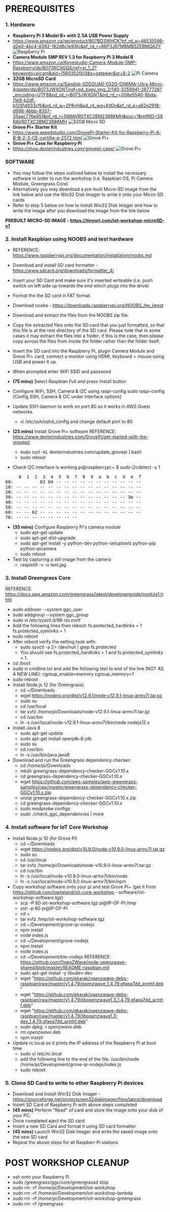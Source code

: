 # PREREQUISITES

### 1. Hardware
   - **Raspberry Pi 3 Model B+ with 2.5A USB Power Supply**
   - https://www.amazon.ca/gp/product/B07BD3WHCK?pf_rd_p=46535598-d2e0-4bc4-8392-182d8c1e93fc&pf_rd_r=8RP3JR7MBMBSZEBMQAZY
   ![Raspberry Pi](images/raspberry-pi-3b.jpg)
   - **Camera Module 5MP REV 1.3 for Raspberry Pi 3 Model B**
   - https://www.amazon.ca/Keyestudio-Camera-Module-5MP-Raspberry/dp/B073RCXGQS/ref=sr_1_2?keywords=picam&qid=1560352003&s=gateway&sr=8-2
   ![Pi Camera](images/pi-camera.jpg)
   - **32GB MicroSD Card**
   - https://www.amazon.ca/Sandisk-SDSQUAR-032G-GN6MA-Ultra-Micro-Adapter/dp/B073JWXGNT/ref=pd_bxgy_img_2/140-3259941-2677726?_encoding=UTF8&pd_rd_i=B073JWXGNT&pd_rd_r=008e5540-8bda-11e9-b2df-b12914933cfb&pd_rd_w=2P8yH&pd_rd_wg=XitDn&pf_rd_p=a62e2918-d998-4bbb-8337-35aac776e851&pf_rd_r=S8RAVR0TXC2BM2388KMH&psc=1&refRID=S8RAVR0TXC2BM2388KMH
   ![32GB Micro SD](images/sandisk-32GB.jpg)
   - **Grove Pi+ Starter Kit**
   - https://www.seeedstudio.com/GrovePi-Starter-Kit-for-Raspberry-Pi-A-B-B-2-3-CE-certifie-p-2572.html
   ![Grove Pi+](images/grove-pi.jpg)
   - **Grove Pi+ Case for Raspberry Pi**
   - https://shop.dexterindustries.com/grovepi-case/
   ![Grove Pi+](images/grovepi-case.jpg)

### SOFTWARE
   - You may follow the steps outlined below to install the necessary software in order to run the workshop (i.e. Raspbian OS, Pi Camera Module, Greengrass Core)
   - Alternatively you may download a pre-built Micro-SD image from the link below and use the Win32 Disk Imager to write it onto your Micro-SD cards
   - Refer to step 5 below on how to install Win32 Disk Imager and how to write the image after you download the image from the link below
   

   **PREBUILT MICRO-SD IMAGE - https://tinyurl.com/iot-workshop-microSD-v1**


### 2. Install Raspbian using NOOBS and test hardware

   - REFERENCE: https://www.raspberrypi.org/documentation/installation/noobs.md

   - Download and install SD card formatter - https://www.sdcard.org/downloads/formatter_4/
   - Insert your SD Card and make sure it's inserted writeable
   (i.e. push switch on left side up towards the end which plugs into the drive)
   - Format the the SD card in FAT format
   - Download noobs - https://downloads.raspberrypi.org/NOOBS_lite_latest
   - Download and extract the files from the NOOBS zip file.
   - Copy the extracted files onto the SD card that you just formatted, so that this file is at the root directory of the SD card. Please note that in some cases it may extract the files into a folder; if this is the case, then please copy across the files from inside the folder rather than the folder itself.
   - Insert the SD card into the Raspberry Pi, plugin Camera Module and Grove Pi+ card, connect a monitor using HDMI, keyboard + mouse using USB and power it up.
   - When prompted enter WiFi SSID and password
   - **(75 mins)** Select Raspbian Full and press Install button
   - Configure WiFi, SSH, Camera & I2C using raspi-config
     sudo raspi-config (Config SSH, Camera & I2C under interface options)
   - Update SSH daemon to work on port 80 so it works in AWS Guest networks.
     - vi /etc/ssh/sshd_config and change default port to 80
   - **(25 mins)** Install Grove Pi+ software
   REFERENCE: https://www.dexterindustries.com/GrovePi/get-started-with-the-grovepi/
     - sudo curl -kL dexterindustries.com/update_grovepi | bash
     - sudo reboot
   - Check I2C interface is working
   pi@raspberrypi:~ $ sudo i2cdetect -y 1
<pre>
     0  1  2  3  4  5  6  7  8  9  a  b  c  d  e  f
00:          03 04 -- -- -- -- -- -- -- -- -- -- -- 
10: -- -- -- -- -- -- -- -- -- -- -- -- -- -- -- -- 
20: -- -- -- -- -- -- -- -- -- -- -- -- -- -- -- -- 
30: -- -- -- -- -- -- -- -- -- -- -- -- -- -- 3e -- 
40: -- -- -- -- -- -- -- -- -- -- -- -- -- -- -- -- 
50: -- -- -- -- -- -- -- -- -- -- -- -- -- -- -- -- 
60: -- -- 62 -- -- -- -- -- -- -- -- -- -- -- -- -- 
70: -- -- -- -- -- -- -- -- 
</pre>
   - **(35 mins)** Configure Raspberry Pi's camera module
     - sudo apt-get update
     - sudo apt-get dist-upgrade
     - sudo apt-get install -y python-dev python-setuptools python-pip python-picamera
     - sudo reboot
   - Test by capturing a still image from the camera
     - raspistill -v -o test.jpg

### 3. Install Greengrass Core

   REFERENCE: https://docs.aws.amazon.com/greengrass/latest/developerguide/module1.html
   - sudo adduser --system ggc_user
   - sudo addgroup --system ggc_group
   - sudo vi /etc/sysctl.d/98-rpi.conf
   - Add the following lines then reboot:
     fs.protected_hardlinks = 1
     fs.protected_symlinks = 1
   - sudo reboot
   - After reboot verify the setting took with:
     - sudo sysctl -a 2> /dev/null | grep fs.protected
     - You should see fs.protected_hardlinks = 1 and fs.protected_symlinks = 1.
   - cd /boot
   - sudo vi cmdline.txt and add the following text to end of the line (NOT AS A NEW LINE):
     cgroup_enable=memory cgroup_memory=1
   - sudo reboot
   - Install Node.js 12 (for Greengrass)
     - cd ~/Downloads
     - wget https://nodejs.org/dist/v12.9.1/node-v12.9.1-linux-armv7l.tar.gz
     - sudo su
     - cd /usr/local
     - tar xvfz /home/pi/Downloads/node-v12.9.1-linux-armv7l.tar.gz
     - cd /usr/bin
     - ln -s /usr/local/node-v12.9.1-linux-armv7l/bin/node nodejs12.x
   - Install Java 8
     - sudo apt-get update
     - sudo apt-get install openjdk-8-jdk
     - sudo su
     - cd /usr/bin
     - ln -s /usr/bin/java java8
   - Download and run the Greengrass dependency checker:
     - cd /home/pi/Downloads
     - mkdir greengrass-dependency-checker-GGCv1.10.x
     - cd greengrass-dependency-checker-GGCv1.10.x
     - wget https://github.com/aws-samples/aws-greengrass-samples/raw/master/greengrass-dependency-checker-GGCv1.10.x.zip
     - unzip greengrass-dependency-checker-GGCv1.10.x.zip
     - cd greengrass-dependency-checker-GGCv1.10.x
     - sudo modprobe configs
     - sudo ./check_ggc_dependencies | more

### 4. Install software for IoT Core Workshop

   - Install Node.js 10 (for Grove PI)
     - cd ~/Downloads
     - wget https://nodejs.org/dist/v10.9.0/node-v10.9.0-linux-armv7l.tar.gz
     - sudo su
     - cd /usr/local
     - tar xvfz /home/pi/Downloads/node-v10.9.0-linux-armv7l.tar.gz
     - cd /usr/bin
     - ln -s /usr/local/node-v10.9.0-linux-armv7l/bin/node
     - ln -s /usr/local/node-v10.9.0-linux-armv7l/bin/npm
   - Copy workshop software onto your pi and test Grove Pi+ (get it from https://github.com/joeireland/iot-core-workshop - software/iot-workshop-software.tgz)
     - scp -P 80 iot-workshop-software.tgz pi@IP-OF-PI:/tmp
     - ssh -p 80 pi@IP-OF-PI
     - cd ~
     - tar xvfz /tmp/iot-workshop-software.tgz
     - cd ~/Development/grove-ip-nodejs
     - npm install
     - node index.js
     - cd ~/Development/grove-nodejs
     - npm install
     - node index.js
     - cd ~/Development/ble-nodejs
     REFERENCE: https://github.com/OpenZWave/node-openzwave-shared/blob/master/README-raspbian.md
     - sudo apt-get install -y libudev-dev
     - wget "https://github.com/ekarak/openzwave-debs-raspbian/raw/master/v1.4.79/openzwave_1.4.79.gfaea7dd_armhf.deb"
     - wget "https://github.com/ekarak/openzwave-debs-raspbian/raw/master/v1.4.79/libopenzwave1.3_1.4.79.gfaea7dd_armhf.deb"
     - wget "https://github.com/ekarak/openzwave-debs-raspbian/raw/master/v1.4.79/libopenzwave1.3-dev_1.4.79.gfaea7dd_armhf.deb"
     - sudo dpkg -i *openzwave*.deb
     - rm *openzwave*.deb
     - npm install
   - Update rc.local so it prints the IP address of the Raspberry Pi at boot time
     - sudo vi /etc/rc.local
     - add the following line to the end of the file:
     /usr/bin/node /home/pi/Development/grove-ip-nodejs/index.js
     - sudo reboot

### 5. Clone SD Card to write to other Raspberry Pi devices

   - Download and Install Win32 Disk Imager - https://sourceforge.net/projects/win32diskimager/files/latest/download
   - Insert SD Card of Raspberry Pi with above steps completed
   - **(45 mins)** Perform "Read" of card and store the image onto your disk of your PC.
   - Once completed eject the SD card
   - Insert a new SD Card and format it using SD card formatter
   - **(45 mins)** Launch Win32 Disk Imager and write the saved image onto the new SD card
   - Repeat the above steps for all Raspberr Pi stations

# POST WORKSHOP CLEANUP

   - ssh onto your Raspberry Pi
   - sudo /greengrass/ggc/core/greengrassd stop
   - sudo rm -rf /home/pi/Development/iot-workshop
   - sudo rm -rf /home/pi/Development/iot-workshop-lambda
   - sudo rm -rf /home/pi/Development/iot-workshop-greengrass
   - sudo rm -rf /greengrass
